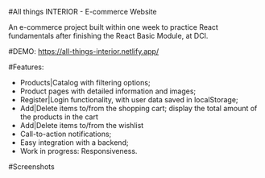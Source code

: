 
#All things INTERIOR - E-commerce Website

An e-commerce project built within one week to practice React fundamentals after finishing the React Basic Module, at DCI. 

#DEMO:
https://all-things-interior.netlify.app/

#Features:
- Products|Catalog with filtering options;
- Product pages with detailed information and images;
- Register|Login functionality, with user data saved in localStorage;
- Add|Delete items to/from the shopping cart; display the total amount of the products in the cart
- Add|Delete items to/from the wishlist
- Call-to-action notifications;
- Easy integration with a backend;
- Work in progress: Responsiveness.

#Screenshots


 
